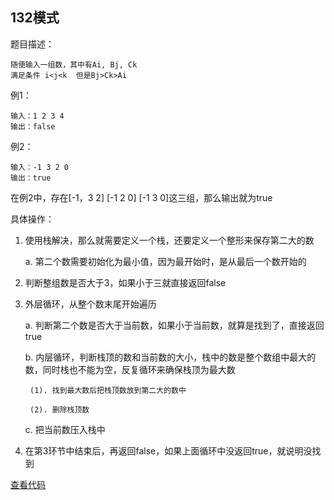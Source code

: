 ## 132模式

题目描述：

    随便输入一组数，其中有Ai, Bj, Ck
    满足条件 i<j<k  但是Bj>Ck>Ai

例1：
```
输入：1 2 3 4
输出：false
```

例2：
```
输入：-1 3 2 0
输出：true
```
在例2中，存在[-1，3 2] [-1 2 0] [-1 3 0]这三组，那么输出就为true

具体操作：

1. 使用栈解决，那么就需要定义一个栈，还要定义一个整形来保存第二大的数

    a. 第二个数需要初始化为最小值，因为最开始时，是从最后一个数开始的

2. 判断整组数是否大于3，如果小于三就直接返回false

3. 外层循环，从整个数末尾开始遍历

    a. 判断第二个数是否大于当前数，如果小于当前数，就算是找到了，直接返回true

    b. 内层循环，判断栈顶的数和当前数的大小，栈中的数是整个数组中最大的数，同时栈也不能为空，反复循环来确保栈顶为最大数

        (1). 找到最大数后把栈顶数放到第二大的数中

        (2). 删除栈顶数

    c. 把当前数压入栈中

4. 在第3环节中结束后，再返回false，如果上面循环中没返回true，就说明没找到

[查看代码](https://github.com/Ray-ye/book/blob/master/algorithm/algorithmcode/132%E6%A8%A1%E5%BC%8F.h)